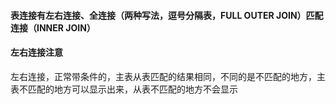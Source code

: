 #### 表连接有左右连接、全连接（两种写法，逗号分隔表，FULL OUTER JOIN）匹配连接（INNER JOIN）


#### 左右连接注意
左右连接，正常带条件的，主表从表匹配的结果相同，不同的是不匹配的地方，主表不匹配的地方可以显示出来，从表不匹配的地方不会显示